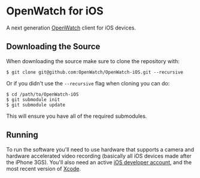 OpenWatch for iOS
=================

A next generation [OpenWatch](http://openwatch.net) client for iOS devices.

Downloading the Source
----------------------
When downloading the source make sure to clone the repository with:

    $ git clone git@github.com:OpenWatch/OpenWatch-iOS.git --recursive
 
Or if you didn't use the `--recursive` flag when cloning you can do:

	$ cd /path/to/OpenWatch-iOS
    $ git submodule init
    $ git submodule update
    
This will ensure you have all of the required submodules. 

Running
----------------------

To run the software you'll need to use hardware that supports a camera and hardware accelerated video recording (basically all iOS devices made after the iPhone 3GS). You'll also need an active [iOS developer account](https://developer.apple.com/devcenter/ios/index.action), and the most recent version of [Xcode](https://itunes.apple.com/us/app/xcode/id497799835?mt=12).